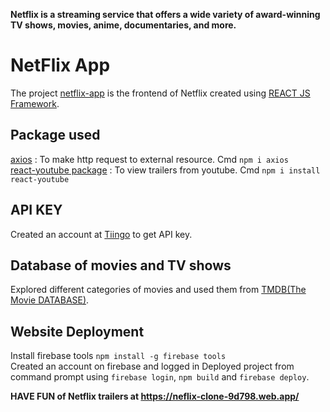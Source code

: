 **Netflix is a streaming service that offers a wide variety of award-winning TV shows, movies, anime, documentaries, and more.**

# NetFlix App
The project [netflix-app](https://github.com/AkshataGirkar/netflix-app/) is the frontend of Netflix created using [REACT JS Framework](https://reactjs.org/).
## Package used
[axios](https://www.npmjs.com/package/axios) : To make http request to external resource. Cmd `npm i axios`\
[react-youtube package](https://www.npmjs.com/package/react-youtube) : To view trailers from youtube. Cmd `npm i install react-youtube`
## API KEY 
Created an account at [Tiingo](https://api.tiingo.com) to get API key. 
## Database of movies and TV shows 
Explored different categories of movies and used them from [TMDB(The Movie DATABASE)](https://www.themoviedb.org/).
## Website Deployment
Install firebase tools `npm install -g firebase tools`\
Created an account on firebase and logged in
Deployed project from command prompt using `firebase login`, `npm build` and `firebase deploy`.

**HAVE FUN of Netflix trailers at https://neflix-clone-9d798.web.app/**
